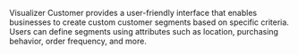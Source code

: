 Visualizer Customer provides a user-friendly interface that enables businesses to create custom customer segments based on specific criteria. Users can define segments using attributes such as location, purchasing behavior, order frequency, and more.
